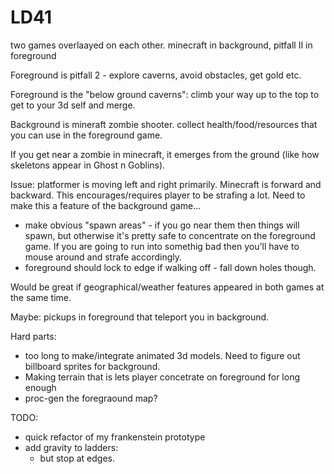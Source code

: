 # LD41

two games overlaayed on each other.
minecraft in background, pitfall II in foreground


Foreground is pitfall 2 - explore caverns, avoid obstacles, get gold etc.

Foreground is the "below ground caverns": climb your way up to the top to get to your 3d self and merge.

Background is mineraft zombie shooter. collect health/food/resources that you can use in the foreground game.

If you get near a zombie in minecraft, it emerges from the ground (like how skeletons appear in Ghost n Goblins).

Issue: platformer is moving left and right primarily. Minecraft is forward and backward. This encourages/requires player to be strafing a lot. Need to make this a feature of the background game...
  * make obvious "spawn areas" - if you go near them then things will spawn, but otherwise it's pretty safe to concentrate on the foreground game. If you are going to run into somethig bad then you'll have to mouse around and strafe accordingly.
  * foreground should lock to edge if walking off - fall down holes though.

Would be great if geographical/weather features appeared in both games at the same time.

Maybe: pickups in foreground that teleport you in background.

Hard parts:
  * too long to make/integrate animated 3d models. Need to figure out billboard sprites for background.
  * Making terrain that is lets player concetrate on foreground for long enough
  * proc-gen the foregraound map?


TODO:

  * quick refactor of my frankenstein prototype
  * add gravity to ladders:
    * but stop at edges.
